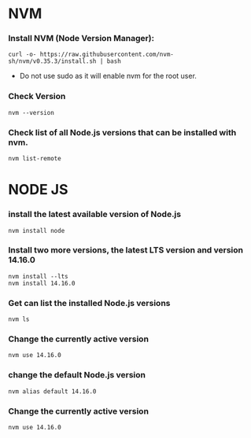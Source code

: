 # NVM
### Install NVM (Node Version Manager):
 ```
 curl -o- https://raw.githubusercontent.com/nvm-sh/nvm/v0.35.3/install.sh | bash
 ```
 * Do not use sudo as it will enable nvm for the root user.
 
 ### Check Version
 ```
 nvm --version
 ```
  ### Check list of all Node.js versions that can be installed with nvm.
  ```
  nvm list-remote
  ```
  
 # NODE JS 
 ### install the latest available version of Node.js
 ```
 nvm install node
 ```
  
### Install two more versions, the latest LTS version and version 14.16.0
```
nvm install --lts
nvm install 14.16.0
```
  
### Get can list the installed Node.js versions
```
nvm ls
```
  
### Change the currently active version
```
nvm use 14.16.0
```
### change the default Node.js version
```
nvm alias default 14.16.0
```

### Change the currently active version
```
nvm use 14.16.0
```



